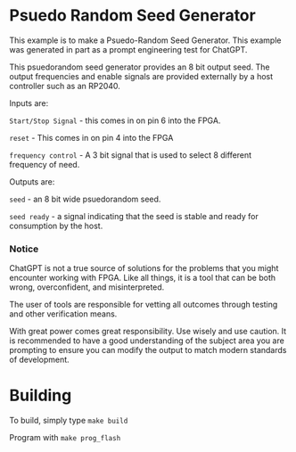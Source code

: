 # Psuedo Random Seed Generator

This example is to make a Psuedo-Random Seed Generator. This example was generated in part as a prompt 
engineering test for ChatGPT.

This psuedorandom seed generator provides an 8 bit output seed. The output frequencies and enable signals are provided externally by a host controller such as an RP2040. 

Inputs are:

`Start/Stop Signal` - this comes in on pin 6 into the FPGA.

`reset` - This comes in on pin 4 into the FPGA

`frequency control` - A 3 bit signal that is used to select 8 different frequency of need.

Outputs are:

`seed` - an 8 bit wide psuedorandom seed.

`seed ready` - a signal indicating that the seed is stable and ready for consumption by the host.

### Notice ###
ChatGPT is not a true source of solutions for the problems that you might encounter working with FPGA.
Like all things, it is a tool that can be both wrong, overconfident, and misinterpreted. 

The user of tools are responsible for vetting all outcomes through testing and other verification means.

With great power comes great responsibility. Use wisely and use caution. It is recommended to have a good understanding of the subject area you are prompting to ensure you can modify the output to match modern standards of development.

# Building

To build, simply type `make build`

Program with `make prog_flash`